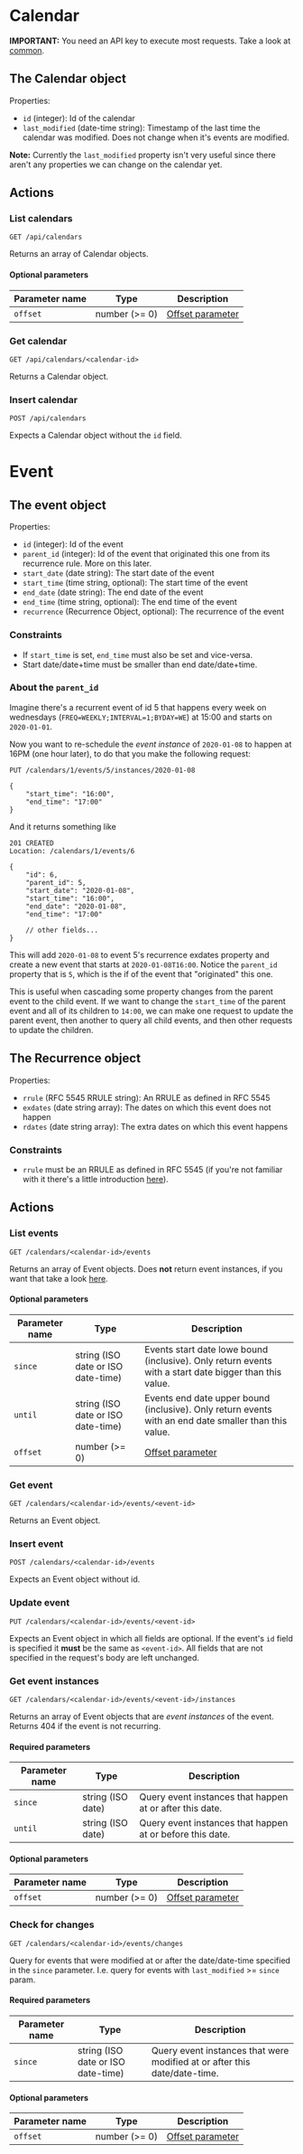 # Calendar

**IMPORTANT:** You need an API key to execute most requests. Take a look at [common](./common.md#header-authorization).

## The Calendar object

Properties:
- `id` (integer): Id of the calendar
- `last_modified` (date-time string): Timestamp of the last time the calendar was modified. Does not change when it's events are modified.

**Note:** Currently the `last_modified` property isn't very useful since there aren't any properties we can change on the calendar yet.

## Actions

### List calendars

`GET /api/calendars`

Returns an array of Calendar objects.

#### Optional parameters 

Parameter name | Type | Description
-|-|-
`offset` | number (>= 0) | [Offset parameter](./common.md#param-offset)

### Get calendar

`GET /api/calendars/<calendar-id>`

Returns a Calendar object.

### Insert calendar

`POST /api/calendars`

Expects a Calendar object without the `id` field.

# Event

## The event object

Properties:
- `id` (integer): Id of the event
- `parent_id` (integer): Id of the event that originated this one from its recurrence rule. More on this later.
- `start_date` (date string): The start date of the event
- `start_time` (time string, optional): The start time of the event
- `end_date` (date string): The end date of the event
- `end_time` (time string, optional): The end time of the event
- `recurrence` (Recurrence Object, optional): The recurrence of the event

### Constraints

- If `start_time` is set, `end_time` must also be set and vice-versa.
- Start date/date+time must be smaller than end date/date+time.

### About the `parent_id`

Imagine there's a recurrent event of id 5 that happens every week on wednesdays (`FREQ=WEEKLY;INTERVAL=1;BYDAY=WE`) at 15:00 and starts on `2020-01-01`.

Now you want to re-schedule the _event instance_ of `2020-01-08` to happen at 16PM (one hour later), to do that you make the following request:

```http
PUT /calendars/1/events/5/instances/2020-01-08

{
    "start_time": "16:00",
    "end_time": "17:00"
}
```

And it returns something like

```http
201 CREATED
Location: /calendars/1/events/6

{
    "id": 6,
    "parent_id": 5,
    "start_date": "2020-01-08",
    "start_time": "16:00",
    "end_date": "2020-01-08",
    "end_time": "17:00"

    // other fields...
}
```

This will add `2020-01-08` to event 5's recurrence exdates property and create a new event that starts at `2020-01-08T16:00`. Notice the `parent_id` property that is `5`, which is the if of the event that "originated" this one.

This is useful when cascading some property changes from the parent event to the child event. If we want to change the `start_time` of the parent event and all of its children to `14:00`, we can make one request to update the parent event, then another to query all child events, and then other requests to update the children.

## The Recurrence object

Properties:
- `rrule` (RFC 5545 RRULE string): An RRULE as defined in RFC 5545
- `exdates` (date string array): The dates on which this event does not happen
- `rdates` (date string array): The extra dates on which this event happens

### Constraints

- `rrule` must be an RRULE as defined in RFC 5545 (if you're not familiar with it there's a little introduction [here](./rrule-intro.md)).

## Actions

### List events

`GET /calendars/<calendar-id>/events`

Returns an array of Event objects. Does **not** return event instances, if you want that take a look [here](#get-event-instances).

#### Optional parameters 

Parameter name | Type | Description
-|-|-
`since` | string (ISO date or ISO date-time) | Events start date lowe bound (inclusive). Only return events with a start date bigger than this value.
`until` | string (ISO date or ISO date-time) | Events end date upper bound (inclusive). Only return events with an end date smaller than this value.
`offset` | number (>= 0) | [Offset parameter](./common.md#param-offset)

### Get event

`GET /calendars/<calendar-id>/events/<event-id>`

Returns an Event object.

### Insert event

`POST /calendars/<calendar-id>/events`

Expects an Event object without id.

### Update event

`PUT /calendars/<calendar-id>/events/<event-id>`

Expects an Event object in which all fields are optional. If the event's `id` field is specified it **must** be the same as `<event-id>`. All fields that are not specified in the request's body are left unchanged.


### Get event instances
<a name="get-event-instances"></a>

`GET /calendars/<calendar-id>/events/<event-id>/instances`

Returns an array of Event objects that are _event instances_ of the event. Returns 404 if the event is not recurring.

#### Required parameters

Parameter name | Type | Description
-|-|-
`since` | string (ISO date) | Query event instances that happen at or after this date.
`until` | string (ISO date) | Query event instances that happen at or before this date.

#### Optional parameters 

Parameter name | Type | Description
-|-|-
`offset` | number (>= 0) | [Offset parameter](./common.md#param-offset)

### Check for changes

`GET /calendars/<calendar-id>/events/changes`

Query for events that were modified at or after the date/date-time specified in the `since` parameter. I.e. query for events with `last_modified` >= `since` param.

#### Required parameters

Parameter name | Type | Description
-|-|-
`since` | string (ISO date or ISO date-time) | Query event instances that were modified at or after this date/date-time.

#### Optional parameters

Parameter name | Type | Description
-|-|-
`offset` | number (>= 0) | [Offset parameter](./common.md#param-offset)